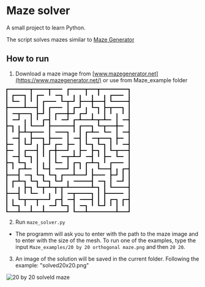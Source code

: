 # Maze solver 
A small project to learn Python.


The script solves mazes similar to [Maze Generator](https://www.mazegenerator.net/)


## How to run
1.  Download a maze image from [www.mazegenerator.net](https://www.mazegenerator.net/) or use from Maze_example folder

![20 by 20 unsolveld maze](./20_by_20_unsolved_maze.png)

2.  Run `maze_solver.py` 

- The programm will ask you to enter with the path to the maze image and to enter with the size of the mesh. 
    To run one of the examples, type the input `Maze_examples/20 by 20 orthogonal maze.png` and then `20 20`.

3. An image of the solution will be saved in the current folder. 
Following the example: "solved20x20.png"

![20 by 20 solveld maze](./solved20x20.png)



